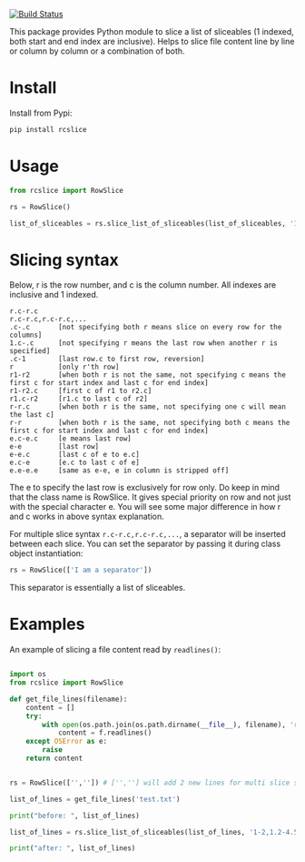 [![Build Status](https://travis-ci.org/neurobin/rcslice.svg?branch=release)](https://travis-ci.org/neurobin/rcslice)


This package provides Python module to slice a list of sliceables (1 indexed, both start and end index are inclusive). Helps to slice file content line by line or column by column or a combination of both.

# Install

Install from Pypi:

```bash
pip install rcslice
```

# Usage

```python
from rcslice import RowSlice

rs = RowSlice()

list_of_sliceables = rs.slice_list_of_sliceables(list_of_sliceables, '1-2,2.4-4.5,8-2.6')

```

# Slicing syntax

Below, r is the row number, and c is the column number. All indexes are inclusive and 1 indexed.

    r.c-r.c
    r.c-r.c,r.c-r.c,...
    .c-.c       [not specifying both r means slice on every row for the columns]
    1.c-.c      [not specifying r means the last row when another r is specified]
    .c-1        [last row.c to first row, reversion]
    r           [only r'th row]
    r1-r2       [when both r is not the same, not specifying c means the first c for start index and last c for end index]
    r1-r2.c     [first c of r1 to r2.c]
    r1.c-r2     [r1.c to last c of r2]
    r-r.c       [when both r is the same, not specifying one c will mean the last c]
    r-r         [when both r is the same, not specifying both c means the first c for start index and last c for end index]
    e.c-e.c     [e means last row]
    e-e         [last row]
    e-e.c       [last c of e to e.c]
    e.c-e       [e.c to last c of e]
    e.e-e.e     [same as e-e, e in column is stripped off]
    
The e to specify the last row is exclusively for row only. Do keep in mind that the class name is RowSlice. It gives special priority on row and not just with the special character e. You will see some major difference in how r and c works in above syntax explanation.

For multiple slice syntax `r.c-r.c,r.c-r.c,...`, a separator will be inserted between each slice. You can set the separator by passing it during class object instantiation:

```python
rs = RowSlice(['I am a separator'])
```

This separator is essentially a list of sliceables.


# Examples

An example of slicing a file content read by `readlines()`:

```python

import os
from rcslice import RowSlice

def get_file_lines(filename):
    content = []
    try:
        with open(os.path.join(os.path.dirname(__file__), filename), 'r') as f:
            content = f.readlines()
    except OSError as e:
        raise
    return content


rs = RowSlice(['','']) # ['',''] will add 2 new lines for multi slice syntax (e.g 1-2,3-4,...)

list_of_lines = get_file_lines('test.txt')

print("before: ", list_of_lines)

list_of_lines = rs.slice_list_of_sliceables(list_of_lines, '1-2,1.2-4.5,3.4-1.3,.4-.9')

print("after: ", list_of_lines)

```
